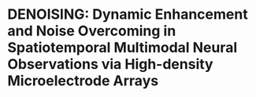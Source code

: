 # **DENOISING: Dynamic Enhancement and Noise Overcoming in Spatiotemporal Multimodal Neural Observations via High-density Microelectrode Arrays**
